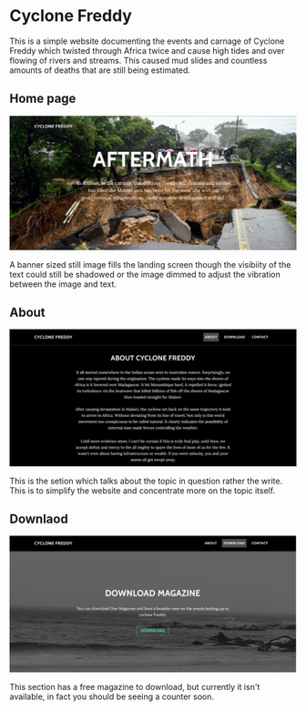 # Cyclone Freddy
This is a simple website documenting the events and carnage of Cyclone Freddy which twisted through Africa twice and cause high tides and over flowing of rivers and streams. This caused mud slides and countless amounts of deaths that are still being estimated.

## Home page

<img src ="assets/img/Screenshot1.png" alt="Image of homepage">

A banner sized still image fills the landing screen though the visibiity of the text could still be shadowed or the image dimmed to adjust the vibration between the image and text.

## About

<img src ="assets/img/Screenshot2.png" alt="Image of about section">

This is the setion which talks about the topic in question rather the write. This is to simplify the website and concentrate more on the topic itself.

## Downlaod

<img src ="assets/img/Screenshot3.png" alt="Image of download">

This section has a free magazine to download, but currently it isn't available, in fact you should be seeing a counter soon.

